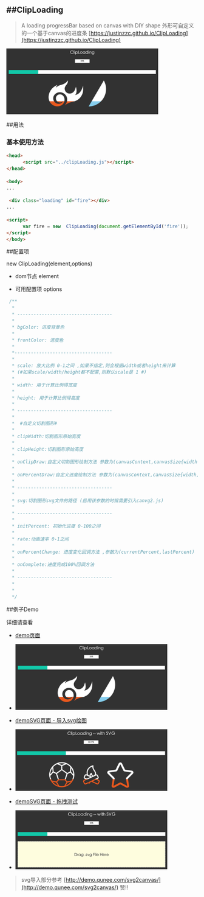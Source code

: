 
##ClipLoading
----------
> A loading progressBar based on canvas with DIY shape
> 外形可自定义的一个基于canvas的进度条
[https://justinzzc.github.io/ClipLoading](https://justinzzc.github.io/ClipLoading)

<img src="demo.png" width="400px">


##用法

### 基本使用方法

~~~ html
<head>
      <script src="../clipLoading.js"></script>
</head>

<body>
...

 <div class="loading" id="fire"></div>
...

<script>
      var fire = new  ClipLoading(document.getElementById('fire'));
</script>
</body>

~~~

##配置项

new  ClipLoading(element,options)

+ dom节点 element


+ 可用配置项 options

~~~ javascript
 /**
  *
  * -----------------------------------
  *
  * bgColor: 进度背景色
  *
  * frontColor: 进度色
  *
  *------------------------------------
  *
  * scale: 放大比例 0-1之间 ,如果不指定,则会根据width或者height来计算
  * (#如果scale/width/height都不配置,则默认scale是 1 #)
  *
  * width: 用于计算比例得宽度
  *
  * height: 用于计算比例得高度
  *
  * -----------------------------------
  *
  *  #自定义切割图形#
  *
  * clipWidth:切割图形原始宽度
  *
  * clipHeight:切割图形原始高度
  *
  * onClipDraw:自定义切割图形绘制方法 参数为(canvasContext,canvasSize{width,height},clipSize{width,height})
  *
  * onPercentDraw:自定义进度绘制方法 参数为(canvasContext,canvasSize{width,height},clipSize{width,height)
  *
  * -----------------------------------
  *
  * svg:切割图形svg文件的路径 (启用该参数的时候需要引入canvg2.js)
  *
  * -----------------------------------
  *
  * initPercent: 初始化进度 0-100之间
  *
  * rate:动画速率 0-1之间
  *
  * onPercentChange: 进度变化回调方法 ,参数为(currentPercent,lastPercent)
  *
  * onComplete:进度完成100%回调方法
  *
  * -----------------------------------
  *
  *
  */
~~~

##例子Demo

详细请查看 

+ [demo页面](./demo/demo.html)
 - <img src="demo.png" width="400px">
  
+ [demoSVG页面 - 导入svg绘图](./demo/demoSVG.html)
 - <img src="demo-svg.png" width="400px">  
 
+ [demoSVG页面 - 拖拽测试](./demo/demoSVGDrag.html)
- <img src="demo-svg-drag.png" width="400px"> 

> svg导入部分参考 [http://demo.qunee.com/svg2canvas/](http://demo.qunee.com/svg2canvas/) 赞!!
  